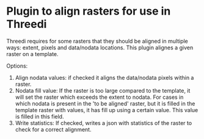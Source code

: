 # Plugin to align rasters for use in Threedi

Threedi requires for some rasters that they should be aligned in multiple ways: extent, pixels and data/nodata locations. This plugin alignes a given raster on a template.

Options:
1. Align nodata values: if checked it aligns the data/nodata pixels within a raster.
2. Nodata fill value: If the raster is too large compared to the template, it will set the raster which exceeds the extent to nodata.
   For cases in which nodata is present in the 'to be aligned' raster, but it is filled in the template raster with values, it has fill up using a certain value.
   This value is filled in this field.
3. Write statistics: If checked, writes a json with statistics of the raster to check for a correct alignment.
   

